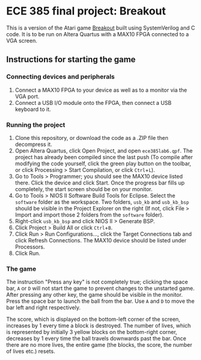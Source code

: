 
# ECE 385 final project: Breakout
This is a version of the Atari game [Breakout](https://en.wikipedia.org/wiki/Breakout_(video_game)) built using SystemVerilog and C code. It is to be run on Altera Quartus with a MAX10 FPGA connected to a VGA screen.
## Instructions for starting the game
### Connecting devices and peripherals
1. Connect a MAX10 FPGA to your device as well as to a monitor via the VGA port.
2. Connect a USB I/O module onto the FPGA, then connect a USB keyboard to it.
### Running the project
1. Clone this repository, or download the code as a .ZIP file then decompress it.
2. Open Altera Quartus, click Open Project, and open `ece385lab6.qpf`. The project has already been compiled since the last push (To compile after modifying the code yourself, click the green play button on the toolbar, or click Processing > Start Compilation, or click `Ctrl`+`L`).
3. Go to Tools > Programmer; you should see the MAX10 device listed there. Click the device and click Start. Once the progress bar fills up completely, the start screen should be on your monitor.
4. Go to Tools > NIOS II Software Build Tools for Eclipse. Select the `software` folder as the workspace. Two folders, `usb_kb` and `usb_kb_bsp` should be visible in the Project Explorer on the right (If not, click File > Import and import those 2 folders from the `software` folder).
5. Right-click `usb_kb_bsp` and click NIOS II > Generate BSP.
6. Click Project > Build All or click `Ctrl`+`B`.
7. Click Run > Run Configurations..., click the Target Connections tab and click Refresh Connections. The MAX10 device should be listed under Processors.
8. Click Run.
### The game
The instruction "Press any key" is not completely true; clicking the space bar, `A` or `D` will not start the game to prevent changes to the unstarted game. After pressing any other key, the game should be visible in the monitor. Press the space bar to launch the ball from the bar. Use `A` and `D` to move the bar left and right respectively.

The score, which is displayed on the bottom-left corner of the screen, increases by 1 every time a block is destroyed. The number of lives, which is represented by initially 3 yellow blocks on the bottom-right corner, decreases by 1 every time the ball travels downwards past the bar. Once there are no more lives, the entire game (the blocks, the score, the number of lives etc.) resets.
